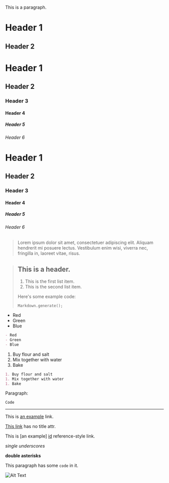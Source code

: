 This is a paragraph.


Header 1
========

Header 2
--------

# Header 1
## Header 2
### Header 3
#### Header 4
##### Header 5
###### Header 6

# Header 1 #
## Header 2 ##
### Header 3 ###
#### Header 4 ####
##### Header 5 #####
###### Header 6 ######

> Lorem ipsum dolor sit amet, consectetuer adipiscing elit. Aliquam hendrerit mi posuere lectus. Vestibulum enim wisi, viverra nec, fringilla in, laoreet vitae, risus.

> ## This is a header.
> 1. This is the first list item.
> 2. This is the second list item.
>
> Here's some example code:
>
>     Markdown.generate();

- Red
- Green
- Blue


```markdown
- Red
- Green
- Blue
```


1. Buy flour and salt
1. Mix together with water
1. Bake

```markdown
1. Buy flour and salt
1. Mix together with water
1. Bake
```


Paragraph:

    Code

<!-- -->

---------------------------------------


This is [an example](http://example.com "Example") link.

[This link](http://example.com) has no title attr.

This is [an example] [id] reference-style link.

[id]: http://example.com "Optional Title"

_single underscores_

**double asterisks**

This paragraph has some `code` in it.

![Alt Text](https://get.svg.workers.dev/?s=64&f=gray "Image Title")
